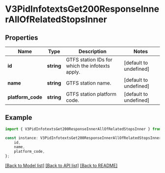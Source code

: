 # V3PidInfotextsGet200ResponseInnerAllOfRelatedStopsInner


## Properties

Name | Type | Description | Notes
------------ | ------------- | ------------- | -------------
**id** | **string** | GTFS station IDs for which the infotexts apply. | [default to undefined]
**name** | **string** | GTFS station name. | [default to undefined]
**platform_code** | **string** | GTFS station platform code. | [default to undefined]

## Example

```typescript
import { V3PidInfotextsGet200ResponseInnerAllOfRelatedStopsInner } from 'golemio-public-transport-api';

const instance: V3PidInfotextsGet200ResponseInnerAllOfRelatedStopsInner = {
    id,
    name,
    platform_code,
};
```

[[Back to Model list]](../README.md#documentation-for-models) [[Back to API list]](../README.md#documentation-for-api-endpoints) [[Back to README]](../README.md)
